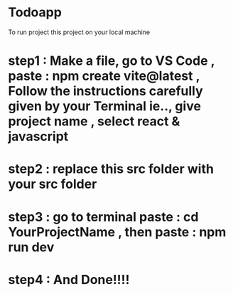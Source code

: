 # Todoapp
To run project this project on your local machine 
# step1 : Make a file, go to VS Code , paste : npm create vite@latest , Follow the instructions carefully given by your Terminal ie.., give project name , select react & javascript 
# step2 : replace this src folder with your src folder 
# step3 : go to terminal paste : cd YourProjectName , then paste : npm run dev 
# step4 : And Done!!!!
